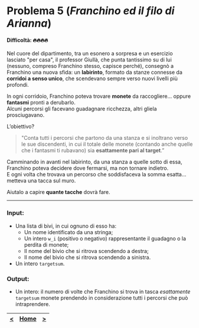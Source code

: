 # Problema 5 (*Franchino ed il filo di Arianna*)
#### Difficoltà: 🔥🔥🔥🔥

Nel cuore del dipartimento, tra un esonero a sorpresa e un esercizio lasciato "per casa", il professor Giullà, che punta tantissimo su di lui (nessuno, compreso Franchino stesso, capisce perché), consegnò a Franchino una nuova sfida: un **labirinto**,‌ formato da stanze connesse da **corridoi a senso unico**, che scendevano sempre verso nuovi livelli più profondi.

In ogni corridoio, Franchino poteva trovare **monete** da raccogliere… oppure **fantasmi**‌ pronti a derubarlo.  
Alcuni percorsi gli facevano guadagnare ricchezza, altri gliela prosciugavano.

L’obiettivo?

> "Conta tutti i percorsi che partono da una stanza e si inoltrano verso le sue discendenti, in cui il totale delle monete (contando anche quelle che i fantasmi ti rubavano) sia **esattamente pari al target**.”

Camminando in avanti nel labirinto, da una stanza a quelle sotto di essa, Franchino poteva decidere dove fermarsi, ma non tornare indietro.  
E ogni volta che trovava un percorso che soddisfaceva la somma esatta… metteva una tacca sul muro.

Aiutalo a capire **quante tacche** dovrà fare.

---

### **Input**:

- Una lista di bivi, in cui ognuno di esso ha:
	- Un nome identificato da una stringa;
	- Un intero `w_i‍` (positivo o negativo) rappresentante il guadagno o la perdita di monete;
	- Il nome del bivio che si ritrova scendendo a destra;
	- Il nome del bivio che si ritrova scendendo a sinistra.
- Un intero `targetsum`.
### **Output**:

- Un intero: il numero di volte che Franchino si trova in tasca *esattamente* `targetsum` monete prendendo in considerazione tutti i percorsi che può intraprendere.

| [**<**](../04/README.md) | [**Home**](../../README.md) | [**>**](../06/README.md) |
| :----------------------: | :-------------------------: | :----------------------: |
